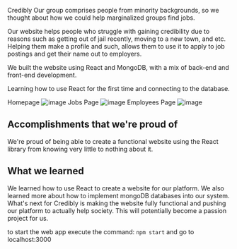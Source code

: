 Credibly
Our group comprises people from minority backgrounds, so we thought about how we could help marginalized groups find jobs.

Our website helps people who struggle with gaining credibility due to reasons such as getting out of jail recently, moving to a new town, and etc. Helping them make a profile and such, allows them to use it to apply to job postings and get their name out to employers.

We built the website using React and MongoDB, with a mix of back-end and front-end development. 

Learning how to use React for the first time and connecting to the database.

Homepage
![image](https://github.com/Jordanlouie1/HooHacks/assets/21312727/1fd72a12-53b9-443e-863a-a4c0b1e35af3)
Jobs Page
![image](https://github.com/Jordanlouie1/HooHacks/assets/21312727/061a5ffa-717a-4f14-b881-9199dec5cb5a)
Employees Page
![image](https://github.com/Jordanlouie1/HooHacks/assets/21312727/955825de-998c-4dc3-966e-43652651fe0a)

## Accomplishments that we're proud of
We're proud of being able to create a functional website using the React library from knowing very little to nothing about it.
## What we learned
We learned how to use React to create a website for our platform. We also learned more about how to implement mongoDB databases into our system.
What's next for Credibly is making the website fully functional and pushing our platform to actually help society. This will potentially become a passion project for us.

to start the web app execute the command: `npm start` and go to localhost:3000
